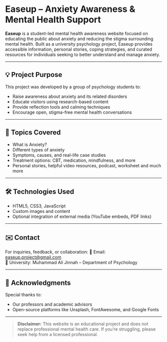 # Easeup – Anxiety Awareness & Mental Health Support

**Easeup** is a student-led mental health awareness website focused on educating the public about anxiety and reducing the stigma surrounding mental health. Built as a university psychology project, Easeup provides accessible information, personal stories, coping strategies, and curated resources for individuals seeking to better understand and manage anxiety.

---

## 💡 Project Purpose

This project was developed by a group of psychology students to:
- Raise awareness about anxiety and its related disorders
- Educate visitors using research-based content
- Provide reflection tools and calming techniques
- Encourage open, stigma-free mental health conversations

---

## 🧠 Topics Covered

- What is Anxiety?
- Different types of anxiety
- Symptoms, causes, and real-life case studies
- Treatment options: CBT, medication, mindfulness, and more
- Personal stories, helpful video resources, podcast, worksheet and much more

---

## 🛠️ Technologies Used

- HTML5, CSS3, JavaScript
- Custom images and content
- Optional integration of external media (YouTube embeds, PDF links)

---

## ✉️ Contact

For inquiries, feedback, or collaboration:
📧 Email: easeup.project@gmail.com  
🏫 University: Muhammad Ali Jinnah – Department of Psychology

---

## 🙏 Acknowledgments

Special thanks to:
- Our professors and academic advisors   
- Open-source platforms like Unsplash, FontAwesome, and Google Fonts  

---

> **Disclaimer:** This website is an educational project and does not replace professional mental health care. If you’re struggling, please seek help from a licensed professional.
